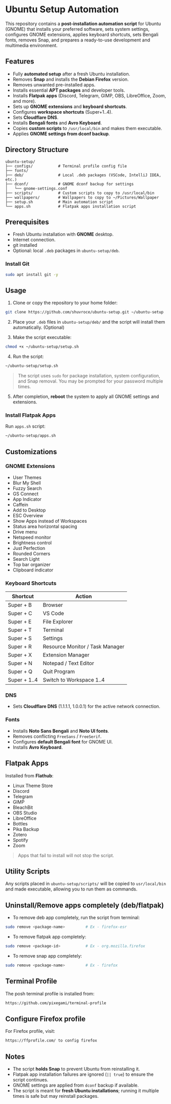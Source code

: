 # Ubuntu Setup Automation

This repository contains a **post-installation automation script** for Ubuntu (GNOME) that installs your preferred software, sets system settings, configures GNOME extensions, applies keyboard shortcuts, sets Bengali fonts, removes Snap, and prepares a ready-to-use development and multimedia environment.


## Features

* Fully **automated setup** after a fresh Ubuntu installation.
* Removes **Snap** and installs the **Debian Firefox** version.
* Removes unwanted pre-installed apps.
* Installs essential **APT packages** and developer tools.
* Installs **Flatpak apps** (Discord, Telegram, GIMP, OBS, LibreOffice, Zoom, and more).
* Sets up **GNOME extensions** and **keyboard shortcuts**.
* Configures **workspace shortcuts** (Super+1..4).
* Sets **Cloudflare DNS**.
* Installs **Bengali fonts** and **Avro Keyboard**.
* Copies **custom scripts** to `/usr/local/bin` and makes them executable.
* Applies **GNOME settings from dconf backup**.


## Directory Structure

```
ubuntu-setup/
├── configs/           # Terminal profile config file
├── fonts/
├── deb/               # Local .deb packages (VSCode, IntelliJ IDEA, etc.)
├── dconf/             # GNOME dconf backup for settings
│   └── gnome-settings.conf
├── scripts/           # Custom scripts to copy to /usr/local/bin
├── wallpapers/        # Wallpapers to copy to ~/Pictures/Wallpaper
├── setup.sh           # Main automation script
└── apps.sh            # Flatpak apps installation script
```


## Prerequisites

* Fresh Ubuntu installation with **GNOME** desktop.
* Internet connection.
* git installed
* Optional: local `.deb` packages in `ubuntu-setup/deb`.

### Install Git
```bash
sudo apt install git -y
```

## Usage

1. Clone or copy the repository to your home folder:

```bash
git clone https://github.com/shuvroce/ubuntu-setup.git ~/ubuntu-setup
```
2. Place your `.deb` files in `ubuntu-setup/deb/` and the script will install them automatically. (Optional)

3. Make the script executable:

```bash
chmod +x ~/ubuntu-setup/setup.sh
```

4. Run the script:

```bash
~/ubuntu-setup/setup.sh
```

> The script uses `sudo` for package installation, system configuration, and Snap removal. You may be prompted for your password multiple times.

5. After completion, **reboot** the system to apply all GNOME settings and extensions.

### Install Flatpak Apps
Run `apps.sh` script:

```bash
~/ubuntu-setup/apps.sh
```

## Customizations

### GNOME Extensions

* User Themes
* Blur My Shell
* Fuzzy Search
* GS Connect
* App Indicator
* Caffein
* Add to Desktop
* ESC Overview
* Show Apps instead of Workspaces
* Status area horizontal spacing
* Drive menu
* Netspeed monitor
* Brightness control
* Just Perfection
* Rounded Corners
* Search Light
* Top bar organizer
* Clipboard indicator

### Keyboard Shortcuts

| Shortcut                  | Action                          |
| ------------------------- | ------------------------------- |
| Super + B                 | Browser                         |
| Super + C                 | VS Code                         |
| Super + E                 | File Explorer                   |
| Super + T                 | Terminal                        |
| Super + S                 | Settings                        |
| Super + R                 | Resource Monitor / Task Manager |
| Super + X                 | Extension Manager               |
| Super + N                 | Notepad / Text Editor           |
| Super + Q                 | Quit Program                    |
| Super + 1..4              | Switch to Workspace 1..4        |

### DNS

* Sets **Cloudflare DNS** (1.1.1.1, 1.0.0.1) for the active network connection.

### Fonts

* Installs **Noto Sans Bengali** and **Noto UI fonts**.
* Removes conflicting `FreeSans` / `FreeSerif`.
* Configures **default Bengali font** for GNOME UI.
* Installs **Avro Keyboard**.


## Flatpak Apps

Installed from **Flathub**:

* Linux Theme Store
* Discord
* Telegram
* GIMP
* BleachBit
* OBS Studio
* LibreOffice
* Bottles
* Pika Backup
* Zotero
* Spotify
* Zoom

> Apps that fail to install will not stop the script.


## Utility Scripts

Any scripts placed in `ubuntu-setup/scripts/` will be copied to `usr/local/bin` and made executable, allowing you to run them as commands.

## Uninstall/Remove apps completely (deb/flatpak)
* To remove deb app completely, run the script from terminal:

```bash
sudo remove <package-name>         # Ex - firefox-esr
```

* To remove flatpak app completely:

```bash
sudo remove <package-id>           # Ex - org.mozilla.firefox
```

* To remove snap app completely:

```bash
sudo remove <package-name>         # Ex - firefox
```

## Terminal Profile
The posh terminal profile is installed from:

```bash
https://github.com/pixegami/terminal-profile
```

## Configure Firefox profile
For Firefox profile, visit:

```bash
https://ffprofile.com/ to config firefox
```

## Notes

* The script **holds Snap** to prevent Ubuntu from reinstalling it.
* Flatpak app installation failures are ignored (`|| true`) to ensure the script continues.
* GNOME settings are applied from `dconf` backup if available.
* The script is meant for **fresh Ubuntu installations**; running it multiple times is safe but may reinstall packages.

